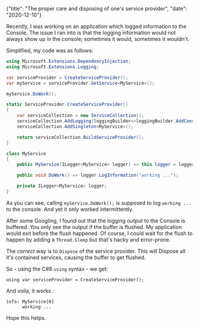 {"title": "The proper care and disposing of one's service provider", "date": "2020-12-10"}

Recently, I was working on an application which logged information to the Console. The issue I ran into is that the logging information would not always show up in the console; sometimes it would, sometimes it wouldn't.

Simplified, my code was as follows:

```cs
using Microsoft.Extensions.DependencyInjection;
using Microsoft.Extensions.Logging;

var serviceProvider = CreateServiceProvider();
var myService = serviceProvider.GetService<MyService>();

myService.DoWork();

static ServiceProvider CreateServiceProvider()
{
    var serviceCollection = new ServiceCollection();
    serviceCollection.AddLogging(loggingBuilder=>loggingBuilder.AddConsole());
    serviceCollection.AddSingleton<MyService>();

    return serviceCollection.BuildServiceProvider();
}

class MyService
{
    public MyService(ILogger<MyService> logger) => this.logger = logger;

    public void DoWork() => logger.LogInformation("working ...");

    private ILogger<MyService> logger;
}
```

As you can see, calling `myService.DoWork();` is supposed to log `working ...` to the console. And yet it only worked intermittently.

After some Googling, I found out that the logging output to the Console is buffered. You only see the output if the buffer is flushed. My application would exit before the flush happened. Of course, I could wait for the flush to happen by adding a `Thread.Sleep` but that's hacky and error-prone.

The *correct* way is to `Dispose` of the service provider. This will Dispose all it's contained services, causing the buffer to get flushed.

So - using the C#8 `using` syntax - we get:

```
using var serviceProvider = CreateServiceProvider();
```

And voila, it works :

```
info: MyService[0]
      working ...
```

Hope this helps.